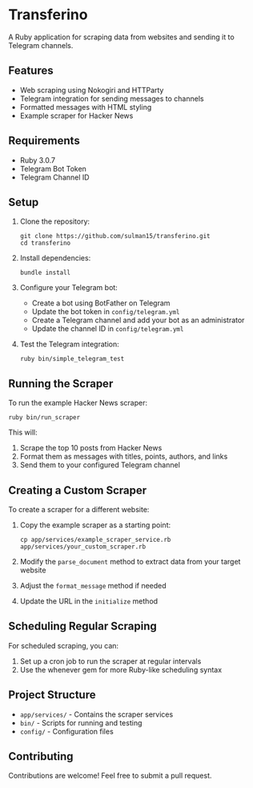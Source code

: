 # Transferino

A Ruby application for scraping data from websites and sending it to Telegram channels.

## Features

- Web scraping using Nokogiri and HTTParty
- Telegram integration for sending messages to channels
- Formatted messages with HTML styling
- Example scraper for Hacker News

## Requirements

- Ruby 3.0.7
- Telegram Bot Token
- Telegram Channel ID

## Setup

1. Clone the repository:
   ```
   git clone https://github.com/sulman15/transferino.git
   cd transferino
   ```

2. Install dependencies:
   ```
   bundle install
   ```

3. Configure your Telegram bot:
   - Create a bot using BotFather on Telegram
   - Update the bot token in `config/telegram.yml`
   - Create a Telegram channel and add your bot as an administrator
   - Update the channel ID in `config/telegram.yml`

4. Test the Telegram integration:
   ```
   ruby bin/simple_telegram_test
   ```

## Running the Scraper

To run the example Hacker News scraper:

```
ruby bin/run_scraper
```

This will:
1. Scrape the top 10 posts from Hacker News
2. Format them as messages with titles, points, authors, and links
3. Send them to your configured Telegram channel

## Creating a Custom Scraper

To create a scraper for a different website:

1. Copy the example scraper as a starting point:
   ```
   cp app/services/example_scraper_service.rb app/services/your_custom_scraper.rb
   ```

2. Modify the `parse_document` method to extract data from your target website
3. Adjust the `format_message` method if needed
4. Update the URL in the `initialize` method

## Scheduling Regular Scraping

For scheduled scraping, you can:

1. Set up a cron job to run the scraper at regular intervals
2. Use the whenever gem for more Ruby-like scheduling syntax

## Project Structure

- `app/services/` - Contains the scraper services
- `bin/` - Scripts for running and testing
- `config/` - Configuration files

## Contributing

Contributions are welcome! Feel free to submit a pull request.